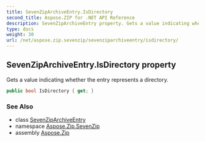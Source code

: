 ```yaml
---
title: SevenZipArchiveEntry.IsDirectory
second_title: Aspose.ZIP for .NET API Reference
description: SevenZipArchiveEntry property. Gets a value indicating whether the entry represents a directory
type: docs
weight: 30
url: /net/aspose.zip.sevenzip/sevenziparchiveentry/isdirectory/
---
```

## SevenZipArchiveEntry.IsDirectory property

Gets a value indicating whether the entry represents a directory.

```csharp
public bool IsDirectory { get; }
```

### See Also

* class [SevenZipArchiveEntry](../)
* namespace [Aspose.Zip.SevenZip](../../sevenziparchiveentry/)
* assembly [Aspose.Zip](../../../)


